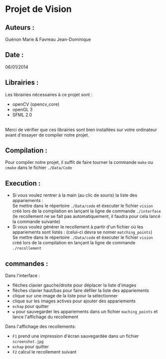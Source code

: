 ﻿Projet de Vision
================

Auteurs :
---------
Guénon Marie & Favreau Jean-Dominique

Date :
------
06/01/2014

Librairies :
------------
Les librairies nécessaires à ce projet sont :<br>

* openCV (opencv_core)
* openGL 3
* SFML 2.0

<br>Merci de vérifier que ces librairies sont bien installées sur votre ordinateur avant d'essayer de compiler notre projet.

Compilation :
-------------
Pour compiler notre projet, il suffit de faire tourner la commande `make` ou `cmake` dans le fichier `./Data/Code`

Execution :
-----------

* Si vous voulez rentrer à la main (au clic de souris) la liste des appariements :<br>
Se mettre dans le répertoire `./Data/code` et éxecuter le fichier `vision` créé lors de la compilation en lançant la ligne de commande `./interface`
<br>(le recollement ne se fait pas automatiquement, il faudra pour cela lancé la commande suivante)
* Si vous voulez générer le recollement à partir d'un fichier où les appariements sont listés : (celui-ci devra se nomer `matching_points`)<br>
Se mettre dans le répertoire `./Data/code` et éxecuter le fichier `vision` créé lors de la compilation en lançant la ligne de commande `./recollement`


commandes :
-----------
Dans l'interface :

* flèches clavier gauche/droite pour déplacer la liste d'images
* flèches clavier haut/bas pour faire défiler la liste des appariements
* clique sur une image de la liste pour la sélectionner
* clique sur les images actives pour ajouter des appariements
* `echap` pour quitter
* `w` pour sauvegarder les appariements dans un fichier `maching_points` et lance l'affichage du recollement

Dans l'affichage des recollements:

* `F1` prend une impression d'écran sauvegardée dans un fichier `screenshot.jpg`
* `echap` pour quitter
* `F2` calcul le recollement suivant

